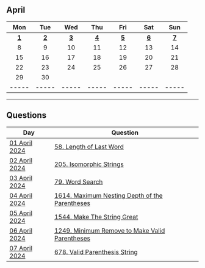 April
---
| Mon | Tue | Wed | Thu | Fri | Sat | Sun |
| :---: | :---: | :---: | :---: | :---: | :---: | :---: |
| [**1**](01) | [**2**](02) | [**3**](03) | [**4**](04) | [**5**](05) | [**6**](06) | [**7**](07) |
| 8   | 9   | 10  | 11  | 12  | 13  | 14  |
| 15  | 16  | 17  | 18  | 19  | 20  | 21  |
| 22  | 23  | 24  | 25  | 26  | 27  | 28  |
| 29  | 30  |     |     |     |     |     |
| ----- | ----- | ----- | ----- | ----- | ----- | ----- |

---

Questions
---
| Day | Question |
| --- | --- |
| [01 April 2024](01) | [58. Length of Last Word](https://leetcode.com/problems/length-of-last-word) |
| [02 April 2024](02) | [205. Isomorphic Strings](https://leetcode.com/problems/isomorphic-strings) |
| [03 April 2024](03) | [79. Word Search](https://leetcode.com/problems/word-search) |
| [04 April 2024](04) | [1614. Maximum Nesting Depth of the Parentheses](https://leetcode.com/problems/maximum-nesting-depth-of-the-parentheses) |
| [05 April 2024](05) | [1544. Make The String Great](https://leetcode.com/problems/make-the-string-great) |
| [06 April 2024](06) | [1249. Minimum Remove to Make Valid Parentheses](https://leetcode.com/problems/minimum-remove-to-make-valid-parentheses) |
| [07 April 2024](07) | [678. Valid Parenthesis String](https://leetcode.com/problems/valid-parenthesis-string) |
